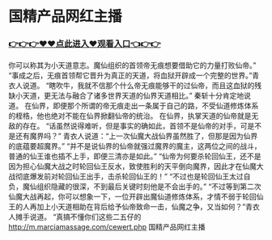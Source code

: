 # 国精产品网红主播
### <a href="https://github.com/kjiud/manw/issues/1">👉👉👉♥♥点此进入♥观看入口👈👉👉</a>
你可以称其为小天道意志。魔仙组织的首领帝无痕想要借助它的力量打败仙帝。”
    “事成之后，无痕首领帮它晋升为真正的天道，将血狱开辟成一个完整的世界。”青衣人说道。
    “瞎吹牛，我就不信那个什么帝无痕能够干的过仙帝，而且这血狱的残缺小天道，更无法与融合了诸多世界天道的仙界天道相比。”
    秦斩十分肯定地说道。
    在仙界，即便那个所谓的帝无痕走出一条属于自己的路，不受仙道修炼体系的桎梏，他也绝对不能在仙界掀翻仙帝的统治。
    在仙界，执掌天道的仙帝就是无敌的存在。
    “话虽然说得难听，但是事实的确如此，首领不是仙帝的对手，可是不是还有魔界吗？”
    青衣人说道：“上一次仙魔大战仙界虽然胜了，但那是因为仙界的底蕴要超魔界。”
    “并不是说仙界的仙帝就强过魔界的魔主，这两位之间的战斗，普通的仙王谁也插不上手，即便三清亦是如此。”
    “仙帝为何要杀轮回仙王，还不是因为担心仙魔大战之时轮回仙王反水，致使胜利的天平倒向魔界，因此才在仙魔大战彻底爆发前对轮回仙王出手，击杀轮回仙王的！”
    “不过也是轮回仙王太过自负，魔仙组织隐藏的很深，不到最后关键时刻他是不会出手的。”
    “不过等到第二次仙魔大战再起，你可以想象一下，一位开辟出魔仙道修炼体系，才情不弱于轮回仙王的人再加上小天道相助在背后给予仙帝致命一击，仙魔之争，又当如何？”青衣人摊手说道。
    “真搞不懂你们这些二五仔的
http://m.marciamassage.com/cewert.php
国精产品网红主播
